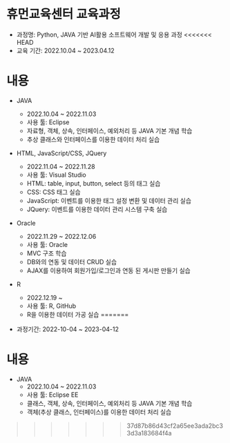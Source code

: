 # 휴먼교육센터 교육과정
- 과정명: Python, JAVA 기반 AI활용 소프트웨어 개발 및 응용 과정
<<<<<<< HEAD
- 교육 기간: 2022.10.04 ~ 2023.04.12

# 내용
- JAVA
    - 2022.10.04 ~ 2022.11.03
    - 사용 툴: Eclipse
    - 자료형, 객체, 상속, 인터페이스, 예외처리 등 JAVA 기본 개념 학습
    - 추상 클래스와 인터페이스를 이용한 데이터 처리 실습

- HTML, JavaScript/CSS, JQuery
    - 2022.11.04 ~ 2022.11.28
    - 사용 툴: Visual Studio
    - HTML: table, input, button, select 등의 태그 실습
    - CSS: CSS 태그 실습
    - JavaScript: 이벤트를 이용한 태그 설정 변환 및 데이터 관리 실습
    - JQuery: 이벤트를 이용한 데이터 관리 시스템 구축 실습

- Oracle
    - 2022.11.29 ~ 2022.12.06
    - 사용 툴: Oracle
    - MVC 구조 학습
    - DB와의 연동 및 데이터 CRUD 실습
    - AJAX를 이용하여 회원가입/로그인과 연동 된 게시판 만들기 실습

- R
    - 2022.12.19 ~
    - 사용 툴: R, GitHub
    - R을 이용한 데이터 가공 실습
=======
- 과정기간: 2022-10-04 ~ 2023-04-12

# 내용
- JAVA
  - 2022.10.04 ~ 2022.11.03
  - 사용 툴: Eclipse EE
  - 클래스, 객체, 상속, 인터페이스, 예외처리 등 JAVA 기본 개념 학습
  - 객체(추상 클래스, 인터페이스)를 이용한 데이터 처리 실습
>>>>>>> 37d87b86d43cf2a65ee3ada2bc33d3a183684f4a
